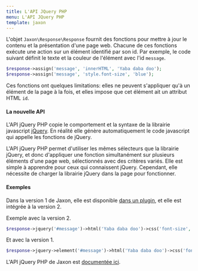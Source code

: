 ```yaml
---
title: L'API JQuery PHP
menu: L'API JQuery PHP
template: jaxon
---
```


L'objet `Jaxon\Response\Response` fournit des fonctions pour mettre à jour le contenu et la présentation d'une page web.
Chacune de ces fonctions exécute une action sur un élément identifié par son id.
Par exemple, le code suivant définit le texte et la couleur de l'élément avec l'id `message`.

```php
$response->assign('message', 'innerHTML', 'Yaba daba doo');
$response->assign('message', 'style.font-size', 'blue');
```

Ces fonctions ont quelques limitations: elles ne peuvent s'appliquer qu'à un élément de la page à la fois, et elles impose que cet élément ait un attribut HTML `id`.

#### La nouvelle API

L'API jQuery PHP copie le comportement et la syntaxe de la librairie javascript [jQuery](https://www.jquery.com).
En réalité elle génère automatiquement le code javascript qui appelle les fonctions de jQuery.

L'API jQuery PHP permet d'utiliser les mêmes sélecteurs que la librairie jQuery, et donc d'appliquer une fonction simultanément sur plusieurs éléments d'une page web, sélectionnés avec des critères variés.
Elle est simple à apprendre pour ceux qui connaissent jQuery. Cependant, elle nécessite de charger la librairie jQuery dans la page pour fonctionner.
#### Exemples

Dans la version 1 de Jaxon, elle est disponible [dans un plugin](https://github.com/jaxon-php/jaxon-jquery), et elle est intégrée à la version 2.

Exemple avec la version 2.

```php
$response->jquery('#message')->html('Yaba daba doo')->css('font-size', 'blue');
```

Et avec la version 1.

```php
$response->jquery->element('#message')->html('Yaba daba doo')->css('font-size', 'blue');
```

L'API jQuery PHP de Jaxon est [documentée ici](/docs/responses/jquery).